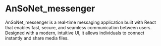 # AnSoNet_messenger
AnSoNet_messenger is a real-time messaging application built with React that enables fast, secure, and seamless communication between users. Designed with a modern, intuitive UI, it allows individuals to connect instantly and share media files.
